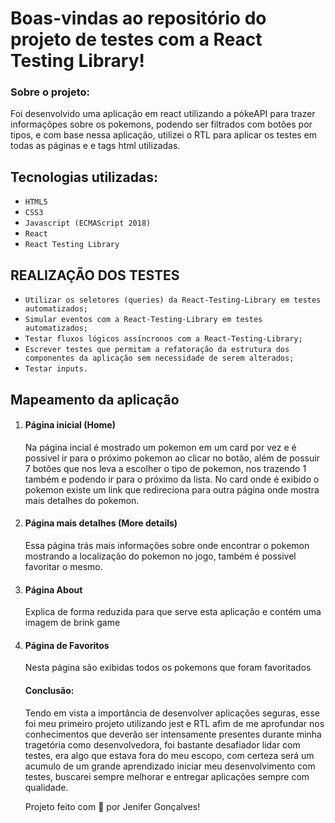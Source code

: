 # Boas-vindas ao repositório do projeto de testes com a React Testing Library!

### Sobre o projeto:
Foi desenvolvido uma aplicação em react utilizando a pókeAPI para trazer informaçõpes sobre os pokemons, podendo ser filtrados com botões por tipos, e com base nessa aplicação, utilizei o RTL para aplicar os testes em todas as páginas e e tags html utilizadas.

##### <h2 id="tecnologias-utilizadas">Tecnologias utilizadas:</h2>

* `HTML5`
* `CSS3`
* `Javascript (ECMAScript 2018)`
* `React`
* `React Testing Library`

##### <h2 id="mapeamento">REALIZAÇÃO DOS TESTES </h2>

* `Utilizar os seletores (queries) da React-Testing-Library em testes automatizados;`
* `Simular eventos com a React-Testing-Library em testes automatizados;`
* `Testar fluxos lógicos assíncronos com a React-Testing-Library;`
* `Escrever testes que permitam a refatoração da estrutura dos componentes da aplicação sem necessidade de serem alterados;`
* `Testar inputs.`

##### <h2 id="mapeamento">Mapeamento da aplicação </h2>

<ol>
<li><h4>Página inicial (Home)</h4></li> 

<p>Na página incial é mostrado um pokemon em um card por vez e é possivel ir para o próximo pokemon ao clicar no botão, além de possuir 7 botões que nos leva a escolher o tipo de pokemon, nos trazendo 1 também e podendo ir para o próximo da lista. No card onde é exibido o pokemon existe um link que redireciona para outra página onde mostra mais detalhes do pokemon. </p>

<li><h4>Página mais detalhes (More details)</h4></li>

<p>Essa página trás mais informações sobre onde encontrar o pokemon mostrando a localização do pokemon no jogo, também é possivel favoritar o mesmo. </p>

<li><h4>Página About</h4></li>
<p> Explica de forma reduzida para que serve esta aplicação e contém uma imagem de brink game</p>

<li><h4> Página de Favoritos</h4></li>

<p>Nesta página são exibidas todos os pokemons que foram favoritados</p>

#### Conclusão:
 
<p>Tendo em vista a importância de desenvolver aplicações seguras, esse foi meu primeiro projeto utilizando jest e RTL afim de me aprofundar nos conhecimentos que deverão ser intensamente presentes durante minha tragetória como desenvolvedora, foi bastante desafiador lidar com testes, era algo que estava fora do meu escopo, com certeza será um acumulo de um grande aprendizado iniciar meu desenvolvimento com testes, buscarei sempre melhorar e entregar aplicações sempre com qualidade. </p>
  
  Projeto feito com 💙 por Jenifer Gonçalves!
